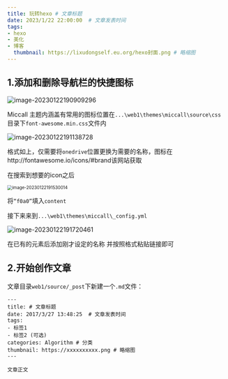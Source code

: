 ```yaml
---
title: 玩转hexo # 文章标题  
date: 2023/1/22 22:00:00  # 文章发表时间
tags:
- hexo
- 美化
- 博客
  thumbnail: https://lixudongself.eu.org/hexo封面.png # 略缩图
---
```


## 1.添加和删除导航栏的快捷图标

<img src="C:\Users\li\AppData\Roaming\Typora\typora-user-images\image-20230122190909296.png" alt="image-20230122190909296" style="zoom:100%;" />

Miccall 主题内涵盖有常用的图标位置在`...\web1\themes\miccall\source\css`目录下`font-awesome.min.css`文件内

![image-20230122191138728](C:\Users\li\AppData\Roaming\Typora\typora-user-images\image-20230122191138728.png)

格式如上，仅需要将`onedrive`位置更换为需要的名称，图标在http://fontawesome.io/icons/#brand该网站获取

在搜索到想要的icon之后

<img src="C:\Users\li\AppData\Roaming\Typora\typora-user-images\image-20230122191530014.png" alt="image-20230122191530014" style="zoom:70%;" />

将`“f0a0”`填入`content`

接下来来到`...\web1\themes\miccall\_config.yml`

![image-20230122191720461](C:\Users\li\AppData\Roaming\Typora\typora-user-images\image-20230122191720461.png)

在已有的元素后添加刚才设定的名称 并按照格式粘贴链接即可

## 2.开始创作文章

文章目录`web1/source/_post`下新建一个`.md`文件：

```
---
title: # 文章标题  
date: 2017/3/27 13:48:25  # 文章发表时间
tags:
- 标签1
- 标签2 (可选)
categories: Algorithm # 分类
thumbnail: https://xxxxxxxxxx.png # 略缩图
---

文章正文
```

